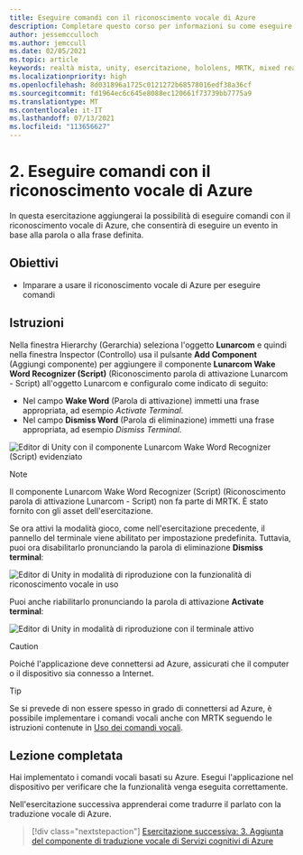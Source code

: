```yaml
---
title: Eseguire comandi con il riconoscimento vocale di Azure
description: Completare questo corso per informazioni su come eseguire comandi usando il riconoscimento vocale di Azure nelle applicazioni di realtà mista.
author: jessemcculloch
ms.author: jemccull
ms.date: 02/05/2021
ms.topic: article
keywords: realtà mista, unity, esercitazione, hololens, MRTK, mixed reality toolkit, UWP, ancoraggi nello spazio di Azure, riconoscimento vocale, Windows 10
ms.localizationpriority: high
ms.openlocfilehash: 8d031896a1725c0121272b68578016edf38a36cf
ms.sourcegitcommit: fd1964ec6c645e8088ec120661f73739bb7775a9
ms.translationtype: MT
ms.contentlocale: it-IT
ms.lasthandoff: 07/13/2021
ms.locfileid: "113656627"
---
```

# <a name="2-execute-commands-using-azure-speech-recognition"></a>2. Eseguire comandi con il riconoscimento vocale di Azure

In questa esercitazione aggiungerai la possibilità di eseguire comandi con il riconoscimento vocale di Azure, che consentirà di eseguire un evento in base alla parola o alla frase definita.

## <a name="objectives"></a>Obiettivi

* Imparare a usare il riconoscimento vocale di Azure per eseguire comandi

## <a name="instructions"></a>Istruzioni

Nella finestra Hierarchy (Gerarchia) seleziona l'oggetto **Lunarcom** e quindi nella finestra Inspector (Controllo) usa il pulsante **Add Component** (Aggiungi componente) per aggiungere il componente **Lunarcom Wake Word Recognizer (Script)** (Riconoscimento parola di attivazione Lunarcom - Script) all'oggetto Lunarcom e configuralo come indicato di seguito:

* Nel campo **Wake Word** (Parola di attivazione) immetti una frase appropriata, ad esempio _Activate Terminal_.
* Nel campo **Dismiss Word** (Parola di eliminazione) immetti una frase appropriata, ad esempio _Dismiss Terminal_.

![Editor di Unity con il componente Lunarcom Wake Word Recognizer (Script) evidenziato](images/mrlearning-speech/tutorial2-section1-step1-1.png)

> [!NOTE]
> Il componente Lunarcom Wake Word Recognizer (Script) (Riconoscimento parola di attivazione Lunarcom - Script) non fa parte di MRTK. È stato fornito con gli asset dell'esercitazione.

Se ora attivi la modalità gioco, come nell'esercitazione precedente, il pannello del terminale viene abilitato per impostazione predefinita. Tuttavia, puoi ora disabilitarlo pronunciando la parola di eliminazione **Dismiss terminal**:

![Editor di Unity in modalità di riproduzione con la funzionalità di riconoscimento vocale in uso](images/mrlearning-speech/tutorial2-section1-step1-2.png)

Puoi anche riabilitarlo pronunciando la parola di attivazione **Activate terminal**:

![Editor di Unity in modalità di riproduzione con il terminale attivo](images/mrlearning-speech/tutorial2-section1-step1-3.png)

> [!CAUTION]
> Poiché l'applicazione deve connettersi ad Azure, assicurati che il computer o il dispositivo sia connesso a Internet.

> [!TIP]
> Se si prevede di non essere spesso in grado di connettersi ad Azure, è possibile implementare i comandi vocali anche con MRTK seguendo le istruzioni contenute in [Uso dei comandi vocali](mr-learning-base-09.md).

## <a name="congratulations"></a>Lezione completata

Hai implementato i comandi vocali basati su Azure. Esegui l'applicazione nel dispositivo per verificare che la funzionalità venga eseguita correttamente.

Nell'esercitazione successiva apprenderai come tradurre il parlato con la traduzione vocale di Azure.

> [!div class="nextstepaction"]
> [Esercitazione successiva: 3. Aggiunta del componente di traduzione vocale di Servizi cognitivi di Azure](mrlearning-speechSDK-ch3.md)

